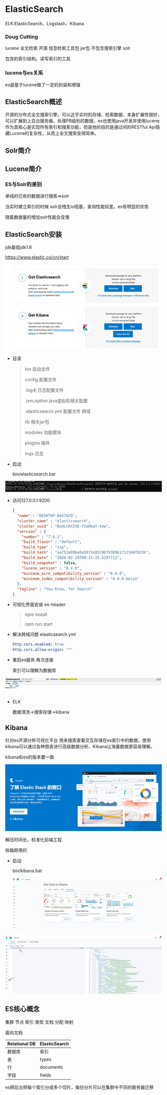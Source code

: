 # ElasticSearch
 ELK:ElasticSearch、Logstash、Kibana

### Doug Cutting

lucene 全文检索 开源 信息检索工具包 jar包 不包含搜索引擎 solr

包含的索引结构。读写索引的工具

### lucene与es关系

es是基于lucene做了一定的封装和增强

## ElasticSearch概述

开源的分布式全文搜索引擎，可以近乎实时的存储、检索数据、本身扩展性很好，可以扩展到上百台服务器，处理PB级别的数据，es也使用java开发并使用lucene作为其核心是实现所有索引和搜素功能，但是他的目的是通过间的RESTful Api隐藏Lucene的复杂性，从而上全文搜索变得简单。

## Solr简介

## Lucene简介

### ES与Solr的差别

单纯的已有的数据进行搜索=>solr

当实时建立索引的时候 solr会残生io阻塞，查询性能较差。es有明显的优势

随着数据量的增加solr性能会变慢

## ElasticSearch安装

jdk最低jdk1.8 

https://www.elastic.co/cn/start

![1](images/1.png)

+ 目录

  > bin 启动文件
  >
  > config 配置文件
  >
  > ​	log4j 日志配置文件
  >
  > ​	jvm.option java虚拟机相关配置
  >
  > ​	elasticsearch.yml 配置文件  跨域
  >
  > lib 相关jar包
  >
  > modules 功能模块
  >
  > plugins 插件
  >
  > logs 日志

+ 启动

  bin/elasticsearch.bar

![image-20201214155445946](images/image-20201214155445946.png)

+ 访问127.0.0.1:9200

  ```json
  {
    "name" : "DESKTOP-B447GFQ",
    "cluster_name" : "elasticsearch",
    "cluster_uuid" : "BuOLCKXISE-YIaDbqY-tew",
    "version" : {
      "number" : "7.6.1",
      "build_flavor" : "default",
      "build_type" : "zip",
      "build_hash" : "aa751e09be0a5072e8570670309b1f12348f023b",
      "build_date" : "2020-02-29T00:15:25.529771Z",
      "build_snapshot" : false,
      "lucene_version" : "8.4.0",
      "minimum_wire_compatibility_version" : "6.8.0",
      "minimum_index_compatibility_version" : "6.0.0-beta1"
    },
    "tagline" : "You Know, for Search"
  }
  
  ```

+ 可视化界面安装 es-header

  > npm install 
  >
  > npm run start

+ 解决跨域问题 elasticsearch.yml

  ```yaml
  http.cors.enabled: true
  http.cors.allow-origin: "*"
  ```

+ 重启es服务 再次连接 

  索引可以理解为数据库

![image-20201214161125890](images/image-20201214161125890.png)

+ ELK

  数据清洗->搜索存储->kibana

## Kibana

针对es开源分析可视化平台 用来搜索查看交互存储在es索引中的数据，使用kibana可以通过各种图表进行高级数据分析、Kibana让海量数据更容易理解。

kibana和es的版本要一致

![image-20201214163805554](images/image-20201214163805554.png)

解压时间长，标准化前端工程

拆箱即用的

+ 启动

  bin/kibana.bat

  ![image-20201214164234635](images/image-20201214164234635.png)

![image-20201214164404056](images/image-20201214164404056.png)

## ES核心概念

集群 节点 索引 类型 文档 分配 映射

面向文档

| Relational DB | ElasticSearch |
| ------------- | ------------- |
| 数据库        | 索引          |
| 表            | types         |
| 行            | documents     |
| 字段          | fields        |

es把后台把每个索引分成多个切片，每份分片可以在集群中不同的服务器迁移



























